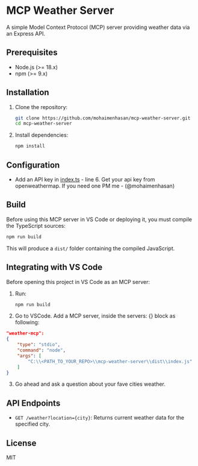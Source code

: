 # MCP Weather Server

A simple Model Context Protocol (MCP) server providing weather data via an Express API.

## Prerequisites

- Node.js (>= 18.x)
- npm (>= 9.x)

## Installation

1. Clone the repository:
   ```bash
   git clone https://github.com/mohaimenhasan/mcp-weather-server.git
   cd mcp-weather-server
   ```

2. Install dependencies:
   ```bash
   npm install
   ```


## Configuration

- Add an API key in [index.ts](./index.ts) - line 6. Get your api key from openweathermap. If you need one PM me - (@mohaimenhasan)

## Build

Before using this MCP server in VS Code or deploying it, you must compile the TypeScript sources:

```bash
npm run build
```

This will produce a `dist/` folder containing the compiled JavaScript.

## Integrating with VS Code

Before opening this project in VS Code as an MCP server:

1. Run:
   ```bash
   npm run build
   ```
2. Go to VSCode. Add a MCP server, inside the servers: {} block as following:
```json
"weather-mcp": 
{
    "type": "stdio",
    "command": "node",
    "args": [
        "C:\\<PATH_TO_YOUR_REPO>\\mcp-weather-server\\dist\\index.js"
    ]
}
```
3. Go ahead and ask a question about your fave cities weather.

## API Endpoints

- `GET /weather?location={city}`: Returns current weather data for the specified city.

## License

MIT